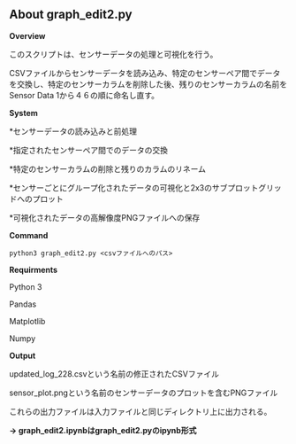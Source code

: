 ## About graph_edit2.py

**Overview**

このスクリプトは、センサーデータの処理と可視化を行う。

CSVファイルからセンサーデータを読み込み、特定のセンサーペア間でデータを交換し、特定のセンサーカラムを削除した後、残りのセンサーカラムの名前をSensor Data 1から４６の順に命名し直す。

**System**

*センサーデータの読み込みと前処理　

*指定されたセンサーペア間でのデータの交換　

*特定のセンサーカラムの削除と残りのカラムのリネーム　

*センサーごとにグループ化されたデータの可視化と2x3のサブプロットグリッドへのプロット　　

*可視化されたデータの高解像度PNGファイルへの保存

**Command**

```
python3 graph_edit2.py <csvファイルへのパス>
```

**Requirments**

Python 3

Pandas

Matplotlib

Numpy

**Output**

updated_log_228.csvという名前の修正されたCSVファイル

sensor_plot.pngという名前のセンサーデータのプロットを含むPNGファイル

これらの出力ファイルは入力ファイルと同じディレクトリ上に出力される。

**-> graph_edit2.ipynbはgraph_edit2.pyのipynb形式**
